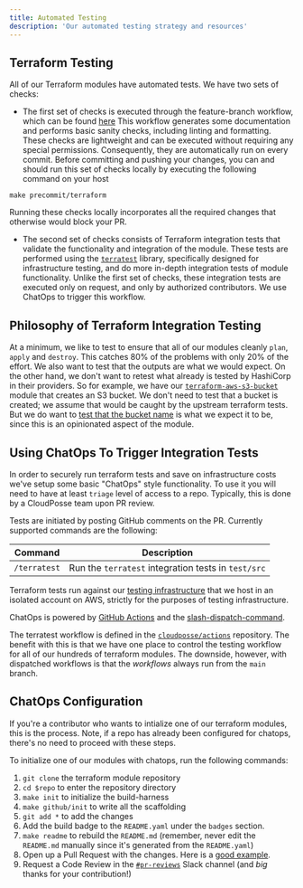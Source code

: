 ```yaml
---
title: Automated Testing
description: 'Our automated testing strategy and resources'
---
```


## Terraform Testing

All of our Terraform modules have automated tests. We have two sets of checks: 

- The first set of checks is executed through the feature-branch workflow, which can be found [here](https://github.com/cloudposse/github-actions-workflows-terraform-module/blob/main/.github/workflows/feature-branch.yml) 
This workflow generates some documentation and performs basic sanity checks, including linting and formatting. These checks are lightweight and can be executed without requiring any special permissions. Consequently, they are automatically run on every commit.
Before committing and pushing your changes, you can and should run this set of checks locally by executing the following command on your host
```
make precommit/terraform
```
Running these checks locally incorporates all the required changes that otherwise would block your PR.

- The second set of checks consists of Terraform integration tests that validate the functionality and integration of the module. These tests are performed using the [`terratest`](https://github.com/gruntwork-io/terratest) library, specifically designed for infrastructure testing, and do more in-depth integration tests of module functionality.
Unlike the first set of checks, these integration tests are executed only on request, and only by authorized contributors. We use ChatOps to trigger this workflow.


## Philosophy of Terraform Integration Testing

At a minimum, we like to test to ensure that all of our modules cleanly `plan`, `apply` and `destroy`. This catches 80% of the problems with only 20% of the effort. We also want to test that the outputs are what we would expect. On the other hand, we don't want to retest what already is tested by HashiCorp in their providers. So for example, we have our [`terraform-aws-s3-bucket`](https://github.com/cloudposse/terraform-aws-s3-bucket) module that creates an S3 bucket. We don't need to test that a bucket is created; we assume that would be caught by the upstream terraform tests. But we do want to [test that the bucket name](https://github.com/cloudposse/terraform-aws-s3-bucket/blob/master/test/src/examples_complete_test.go#L38) is what we expect it to be, since this is an opinionated aspect of the module.

## Using ChatOps To Trigger Integration Tests

In order to securely run terraform tests and save on infrastructure costs we've setup some basic "ChatOps" style functionality. To use it you will need to have at least `triage` level of access to a repo. Typically, this is done by a CloudPosse team upon PR review.

Tests are initiated by posting GitHub comments on the PR. Currently supported commands are the following:

| Command                                             | Description                                                                        |
|-----------------------------------------------------|------------------------------------------------------------------------------------|
| `/terratest`                                        | Run the `terratest` integration tests in `test/src`                                |


Terraform tests run against our [testing infrastructure](https://github.com/cloudposse/testing.cloudposse.co) that we host in an isolated account on AWS, strictly for the purposes of testing infrastructure.

ChatOps is powered by [GitHub Actions](https://github.com/features/actions) and the [slash-dispatch-command](https://github.com/peter-evans/slash-command-dispatch).

The terratest workflow is defined in the [`cloudposse/actions`](https://github.com/cloudposse/actions/blob/master/.github/workflows/terratest-command.yml) repository. The benefit with this is that we have one place to control the testing
workflow for all of our hundreds of terraform modules. The downside, however, with dispatched workflows is that the _workflows_ always run from the `main` branch.

## ChatOps Configuration

If you're a contributor who wants to intialize one of our terraform modules, this is the process. Note, if a repo has already been configured for chatops, there's no need to proceed with these steps.

To initialize one of our modules with chatops, run the following commands:

1. `git clone` the terraform module repository
1. `cd $repo` to enter the repository directory
1. `make init` to initialize the build-harness
1. `make github/init` to write all the scaffolding
1. `git add *` to add the changes
1. Add the build badge to the `README.yaml` under the `badges` section. 
1. `make readme` to rebuild the `README.md` (remember, never edit the `README.md` manually since it's generated from the `README.yaml`)
1. Open up a Pull Request with the changes. Here is a [good example](https://github.com/cloudposse/terraform-github-repository-webhooks/pull/17).
1. Request a Code Review in the [`#pr-reviews`](https://slack.cloudposse.com) Slack channel (and *big* thanks for your contribution!)
